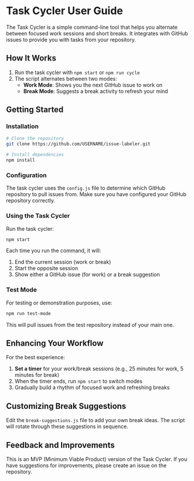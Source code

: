 # Task Cycler User Guide

The Task Cycler is a simple command-line tool that helps you alternate between focused work sessions and short breaks. It integrates with GitHub issues to provide you with tasks from your repository.

## How It Works

1. Run the task cycler with `npm start` or `npm run cycle`
2. The script alternates between two modes:
   - **Work Mode**: Shows you the next GitHub issue to work on
   - **Break Mode**: Suggests a break activity to refresh your mind

## Getting Started

### Installation

```bash
# Clone the repository
git clone https://github.com/USERNAME/issue-labeler.git

# Install dependencies
npm install
```

### Configuration

The task cycler uses the `config.js` file to determine which GitHub repository to pull issues from. Make sure you have configured your GitHub repository correctly.

### Using the Task Cycler

Run the task cycler:

```bash
npm start
```

Each time you run the command, it will:
1. End the current session (work or break)
2. Start the opposite session
3. Show either a GitHub issue (for work) or a break suggestion

### Test Mode

For testing or demonstration purposes, use:

```bash
npm run test-mode
```

This will pull issues from the test repository instead of your main one.

## Enhancing Your Workflow

For the best experience:

1. **Set a timer** for your work/break sessions (e.g., 25 minutes for work, 5 minutes for break)
2. When the timer ends, run `npm start` to switch modes
3. Gradually build a rhythm of focused work and refreshing breaks

## Customizing Break Suggestions

Edit the `break-suggestions.js` file to add your own break ideas. The script will rotate through these suggestions in sequence.

## Feedback and Improvements

This is an MVP (Minimum Viable Product) version of the Task Cycler. If you have suggestions for improvements, please create an issue on the repository.
